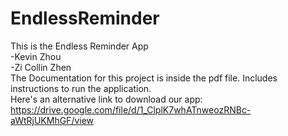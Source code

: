 # EndlessReminder  
This is the Endless Reminder App  
-Kevin Zhou  
-Zi Collin Zhen  
The Documentation for this project is inside the pdf file. Includes instructions to run the application.  
Here's an alternative link to download our app:  
https://drive.google.com/file/d/1_ClplK7whATnweozRNBc-aWtRjUKMhGF/view
